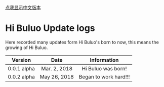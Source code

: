 [点我显示中文版本](logs.md)

# Hi Buluo Update logs

Here recorded many updates form Hi Buluo's born to now, this means the growing of Hi Buluo.

Version | Date | Information
:---: | :---: | :---:
0.0.1 alpha | Mar. 2, 2018 | Hi Buluo was born!
0.0.2 alpha | May 26, 2018 | Began to work hard!!!
